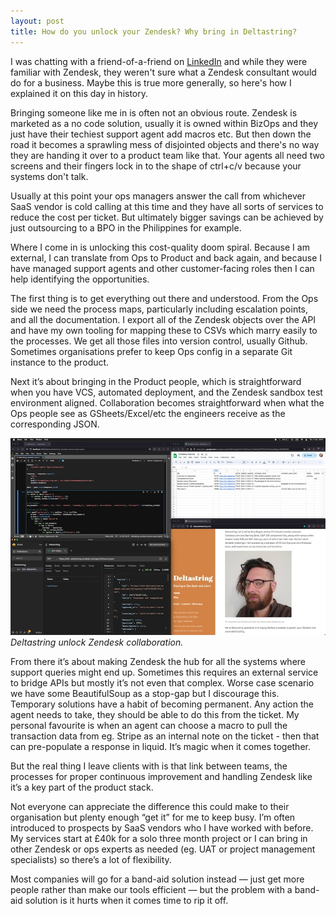 ```yaml
---
layout: post
title: How do you unlock your Zendesk? Why bring in Deltastring?
---
```


I was chatting with a friend-of-a-friend on [LinkedIn](https://www.linkedin.com/in/nicoboyce/) and while they were familiar with Zendesk, they weren't sure what a Zendesk consultant would do for a business. Maybe this is true more generally, so here's how I explained it on this day in history.

Bringing someone like me in is often not an obvious route. Zendesk is marketed as a no code solution, usually it is owned within BizOps and they just have their techiest support agent add macros etc. But then down the road it becomes a sprawling mess of disjointed objects<!--excerpt-end--> and there's no way they are handing it over to a product team like that. Your agents all need two screens and their fingers lock in to the shape of ctrl+c/v because your systems don't talk.

Usually at this point your ops managers answer the call from whichever SaaS vendor is cold calling at this time and they have all sorts of services to reduce the cost per ticket. But ultimately bigger savings can be achieved by just outsourcing to a BPO in the Philippines for example.

Where I come in is unlocking this cost-quality doom spiral. Because I am external, I can translate from Ops to Product and back again, and because I have managed support agents and other customer-facing roles then I can help identifying the opportunities.

The first thing is to get everything out there and understood. From the Ops side we need the process maps, particularly including escalation points, and all the documentation. I export all of the Zendesk objects over the API and have my own tooling for mapping these to CSVs which marry easily to the processes. We get all those files into version control, usually Github. Sometimes organisations prefer to keep Ops config in a separate Git instance to the product.

Next it’s about bringing in the Product people, which is straightforward when you have VCS, automated deployment, and the Zendesk sandbox test environment aligned. Collaboration becomes straightforward when what the Ops people see as GSheets/Excel/etc the engineers receive as the corresponding JSON.


![Deltastring unlock Zendesk collaboration.](/public/img/zendesk-integration-development-deltastring.jpeg)
*Deltastring unlock Zendesk collaboration.*

From there it’s about making Zendesk the hub for all the systems where support queries might end up. Sometimes this requires an external service to bridge APIs but mostly it’s not even that complex. Worse case scenario we have some BeautifulSoup as a stop-gap but I discourage this. Temporary solutions have a habit of becoming permanent. Any action the agent needs to take, they should be able to do this from the ticket. My personal favourite is when an agent can choose a macro to pull the transaction data from eg. Stripe as an internal note on the ticket - then that can pre-populate a response in liquid. It’s magic when it comes together.

But the real thing I leave clients with is that link between teams, the processes for proper continuous improvement and handling Zendesk like it’s a key part of the product stack.

Not everyone can appreciate the difference this could make to their organisation but plenty enough “get it” for me to keep busy. I’m often introduced to prospects by SaaS vendors who I have worked with before. My services start at £40k for a solo three month project or I can bring in other Zendesk or ops experts as needed (eg. UAT or project management specialists) so there’s a lot of flexibility.

Most companies will go for a band-aid solution instead — just get more people rather than make our tools efficient — but the problem with a band-aid solution is it hurts when it comes time to rip it off.